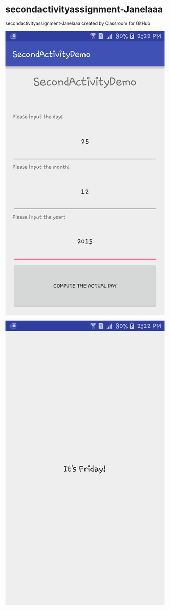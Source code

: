 # secondactivityassignment-Janelaaa
secondactivityassignment-Janelaaa created by Classroom for GitHub

![alt tag](https://github.com/DeLaSalleUniversity-Manila/secondactivityassignment-Janelaaa/blob/master/device-2015-12-07-142249.png)

![alt tag](https://github.com/DeLaSalleUniversity-Manila/secondactivityassignment-Janelaaa/blob/master/device-2015-12-07-142302.png)
